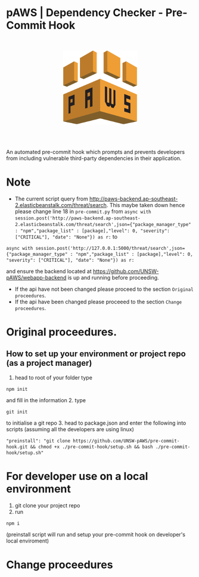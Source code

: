 # pAWS | Dependency Checker - Pre-Commit Hook

<br/>

<p align="center">
  <img width="200" src="./static/logo.png">
</p>


<br/>
<br/>

An automated pre-commit hook which prompts and prevents developers from including vulnerable third-party dependencies in their application.

# Note

- The current script query from http://paws-backend.ap-southeast-2.elasticbeanstalk.com/threat/search. This maybe taken down hence please change line 18 in ```pre-commit.py``` from ```async with session.post('http://paws-backend.ap-southeast-2.elasticbeanstalk.com/threat/search',json={"package_manager_type" : "npm","package_list" : [package],"level": 0, "severity": ["CRITICAL"], "date": "None"}) as r:``` to 
```
async with session.post('http://127.0.0.1:5000/threat/search',json={"package_manager_type" : "npm","package_list" : [package],"level": 0, "severity": ["CRITICAL"], "date": "None"}) as r:
```
and ensure the backend located at https://github.com/UNSW-pAWS/webapp-backend is up and running before proceeding.
- If the api have not been changed please proceed to the section ```Original proceedures```.
- If the api have been changed please proceeed to the section ```Change proceedures```.
# Original proceedures.
## How to set up your environment or project repo (as a project manager)

1. head to root of your folder type 
```
npm init
``` 
and fill in the information
2. type 
```
git init
``` 
to initialise a git repo
3. head to package.json and enter the following into scripts (assuming all the developers are using linux)
```
"preinstall": "git clone https://github.com/UNSW-pAWS/pre-commit-hook.git && chmod +x ./pre-commit-hook/setup.sh && bash ./pre-commit-hook/setup.sh"
```

# For developer use on a local environment

1. git clone your project repo
2. run 
```
npm i
``` 
(preinstall script will run and setup your pre-commit hook on developer's local enviroment)

# Change proceedures